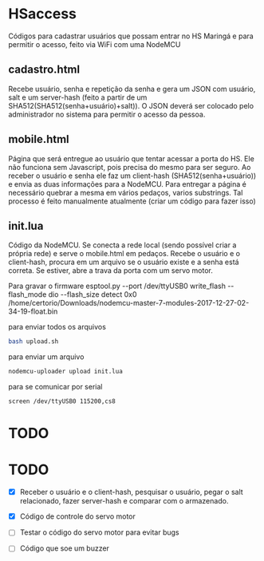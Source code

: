 # HSaccess

Códigos para cadastrar usuários que possam entrar no HS Maringá e para permitir o acesso, feito via WiFi com uma NodeMCU
 
## cadastro.html

Recebe usuário, senha e repetição da senha e gera um JSON com usuário, salt e um server-hash (feito a partir de um SHA512(SHA512(senha+usuário)+salt)). O JSON deverá ser colocado pelo administrador no sistema para permitir o acesso da pessoa.

## mobile.html

Página que será entregue ao usuário que tentar acessar a porta do HS. Ele não funciona sem Javascript, pois precisa do mesmo para ser seguro. Ao receber o usuário e senha ele faz um client-hash (SHA512(senha+usuário)) e envia as duas informações para a NodeMCU. Para entregar a página é necessário quebrar a mesma em vários pedaços, varios substrings. Tal processo é feito manualmente atualmente (criar um código para fazer isso)

## init.lua

Código da NodeMCU. Se conecta a rede local (sendo possível criar a própria rede) e serve o mobile.html em pedaços. Recebe o usuário e o client-hash, procura em um arquivo se o usuário existe e a senha está correta. Se estiver, abre a trava da porta com um servo motor.

Para gravar o firmware
esptool.py --port /dev/ttyUSB0 write_flash --flash_mode dio --flash_size detect 0x0 /home/certorio/Downloads/nodemcu-master-7-modules-2017-12-27-02-34-19-float.bin 


para enviar todos os arquivos
```bash
bash upload.sh
```
para enviar um arquivo 
```bash
nodemcu-uploader upload init.lua
```
para se comunicar por serial

```bash
screen /dev/ttyUSB0 115200,cs8
```

# TODO

# TODO
- [x] Receber o usuário e o client-hash, pesquisar o usuário, pegar o salt relacionado, fazer server-hash e comparar com o armazenado.
- [x] Código de controle do servo motor
- [ ] Testar o código do servo motor para evitar bugs
- [ ] Código que soe um buzzer 



